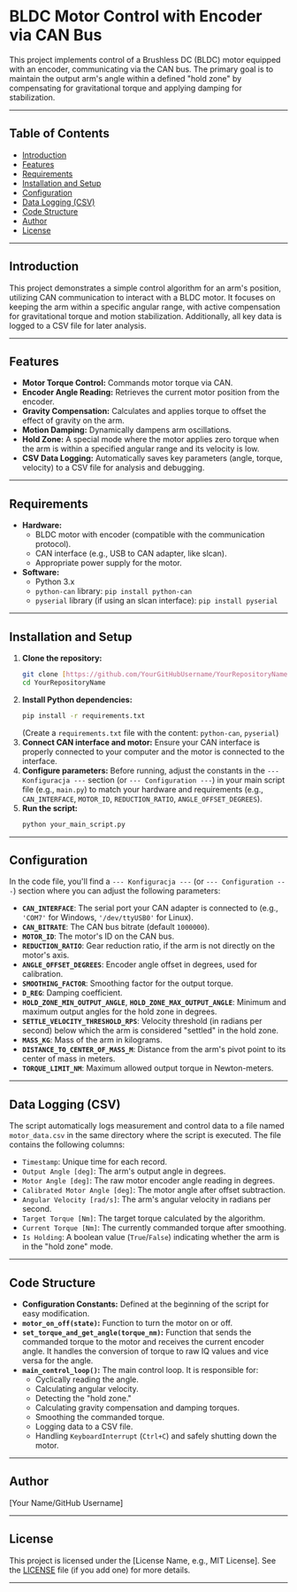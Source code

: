 # BLDC Motor Control with Encoder via CAN Bus

This project implements control of a Brushless DC (BLDC) motor equipped with an encoder, communicating via the CAN bus. The primary goal is to maintain the output arm's angle within a defined "hold zone" by compensating for gravitational torque and applying damping for stabilization.

---

## Table of Contents

-   [Introduction](#introduction)
-   [Features](#features)
-   [Requirements](#requirements)
-   [Installation and Setup](#installation-and-setup)
-   [Configuration](#configuration)
-   [Data Logging (CSV)](#data-logging-csv)
-   [Code Structure](#code-structure)
-   [Author](#author)
-   [License](#license)

---

## Introduction

This project demonstrates a simple control algorithm for an arm's position, utilizing CAN communication to interact with a BLDC motor. It focuses on keeping the arm within a specific angular range, with active compensation for gravitational torque and motion stabilization. Additionally, all key data is logged to a CSV file for later analysis.

---

## Features

* **Motor Torque Control:** Commands motor torque via CAN.
* **Encoder Angle Reading:** Retrieves the current motor position from the encoder.
* **Gravity Compensation:** Calculates and applies torque to offset the effect of gravity on the arm.
* **Motion Damping:** Dynamically dampens arm oscillations.
* **Hold Zone:** A special mode where the motor applies zero torque when the arm is within a specified angular range and its velocity is low.
* **CSV Data Logging:** Automatically saves key parameters (angle, torque, velocity) to a CSV file for analysis and debugging.

---

## Requirements

* **Hardware:**
    * BLDC motor with encoder (compatible with the communication protocol).
    * CAN interface (e.g., USB to CAN adapter, like slcan).
    * Appropriate power supply for the motor.
* **Software:**
    * Python 3.x
    * `python-can` library: `pip install python-can`
    * `pyserial` library (if using an slcan interface): `pip install pyserial`

---

## Installation and Setup

1.  **Clone the repository:**
    ```bash
    git clone [https://github.com/YourGitHubUsername/YourRepositoryName.git](https://github.com/YourGitHubUsername/YourRepositoryName.git)
    cd YourRepositoryName
    ```
2.  **Install Python dependencies:**
    ```bash
    pip install -r requirements.txt
    ```
    (Create a `requirements.txt` file with the content: `python-can`, `pyserial`)
3.  **Connect CAN interface and motor:** Ensure your CAN interface is properly connected to your computer and the motor is connected to the interface.
4.  **Configure parameters:** Before running, adjust the constants in the `--- Konfiguracja ---` section (or `--- Configuration ---`) in your main script file (e.g., `main.py`) to match your hardware and requirements (e.g., `CAN_INTERFACE`, `MOTOR_ID`, `REDUCTION_RATIO`, `ANGLE_OFFSET_DEGREES`).
5.  **Run the script:**
    ```bash
    python your_main_script.py
    ```

---

## Configuration

In the code file, you'll find a `--- Konfiguracja ---` (or `--- Configuration ---`) section where you can adjust the following parameters:

* **`CAN_INTERFACE`**: The serial port your CAN adapter is connected to (e.g., `'COM7'` for Windows, `'/dev/ttyUSB0'` for Linux).
* **`CAN_BITRATE`**: The CAN bus bitrate (default `1000000`).
* **`MOTOR_ID`**: The motor's ID on the CAN bus.
* **`REDUCTION_RATIO`**: Gear reduction ratio, if the arm is not directly on the motor's axis.
* **`ANGLE_OFFSET_DEGREES`**: Encoder angle offset in degrees, used for calibration.
* **`SMOOTHING_FACTOR`**: Smoothing factor for the output torque.
* **`D_REG`**: Damping coefficient.
* **`HOLD_ZONE_MIN_OUTPUT_ANGLE`**, **`HOLD_ZONE_MAX_OUTPUT_ANGLE`**: Minimum and maximum output angles for the hold zone in degrees.
* **`SETTLE_VELOCITY_THRESHOLD_RPS`**: Velocity threshold (in radians per second) below which the arm is considered "settled" in the hold zone.
* **`MASS_KG`**: Mass of the arm in kilograms.
* **`DISTANCE_TO_CENTER_OF_MASS_M`**: Distance from the arm's pivot point to its center of mass in meters.
* **`TORQUE_LIMIT_NM`**: Maximum allowed output torque in Newton-meters.

---

## Data Logging (CSV)

The script automatically logs measurement and control data to a file named `motor_data.csv` in the same directory where the script is executed. The file contains the following columns:

* `Timestamp`: Unique time for each record.
* `Output Angle [deg]`: The arm's output angle in degrees.
* `Motor Angle [deg]`: The raw motor encoder angle reading in degrees.
* `Calibrated Motor Angle [deg]`: The motor angle after offset subtraction.
* `Angular Velocity [rad/s]`: The arm's angular velocity in radians per second.
* `Target Torque [Nm]`: The target torque calculated by the algorithm.
* `Current Torque [Nm]`: The currently commanded torque after smoothing.
* `Is Holding`: A boolean value (`True`/`False`) indicating whether the arm is in the "hold zone" mode.

---

## Code Structure

* **Configuration Constants:** Defined at the beginning of the script for easy modification.
* **`motor_on_off(state)`:** Function to turn the motor on or off.
* **`set_torque_and_get_angle(torque_nm)`:** Function that sends the commanded torque to the motor and receives the current encoder angle. It handles the conversion of torque to raw IQ values and vice versa for the angle.
* **`main_control_loop()`:** The main control loop. It is responsible for:
    * Cyclically reading the angle.
    * Calculating angular velocity.
    * Detecting the "hold zone."
    * Calculating gravity compensation and damping torques.
    * Smoothing the commanded torque.
    * Logging data to a CSV file.
    * Handling `KeyboardInterrupt` (`Ctrl+C`) and safely shutting down the motor.

---

## Author

[Your Name/GitHub Username]

---

## License

This project is licensed under the [License Name, e.g., MIT License]. See the [LICENSE](LICENSE) file (if you add one) for more details.

---